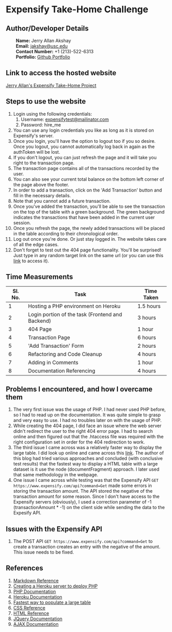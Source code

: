 # Expensify Take-Home Challenge

## Author/Developer Details 
&nbsp;&nbsp;&nbsp;&nbsp;&nbsp;&nbsp;&nbsp;&nbsp;**Name:** Jerry Allan Akshay  
&nbsp;&nbsp;&nbsp;&nbsp;&nbsp;&nbsp;&nbsp;&nbsp;**Email:** [jakshay@usc.edu](mailto:jakshay@usc.edu)  
&nbsp;&nbsp;&nbsp;&nbsp;&nbsp;&nbsp;&nbsp;&nbsp;**Contact Number:** +1 (213)-522-6313  
&nbsp;&nbsp;&nbsp;&nbsp;&nbsp;&nbsp;&nbsp;&nbsp;**Portfolio:** [Github Portfolio](https://fallen-axe-shay.github.io/) 


## Link to access the hosted website
[Jerry Allan's Expensify Take-Home Project](https://jerry-expensify-website.herokuapp.com/)

## Steps to use the website
1. Login using the following credentials:
   1. Username: expensifytest@mailinator.com
   2. Password: hire_me
2. You can use any login credentials you like as long as it is stored on Expensify's server.
3. Once you login, you'll have the option to logout too if you so desire. Once you logout, you cannot automatically log back in again as the authToken will be lost.
4. If you don't logout, you can just refresh the page and it will take you right to the transaction page.
5. The transaction page contains all of the transactions recorded by the user.
6. You can also see your current total balance on the bottom left corner of the page above the footer.
7. In order to add a transaction, click on the 'Add Transaction' button and fill in the necessary details.
8. Note that you cannot add a future transaction.
9. Once you've added the transaction, you'll be able to see the transaction on the top of the table with a green background. The green background indicates the transactions that have been added in the current user session.
10. Once you refresh the page, the newly added transactions will be placed in the table according to their chronological order.
11. Log out once you're done. Or just stay logged in. The website takes care of all the edge cases.
12. Don't forget to test out the 404 page functionality. You'll be surprised! Just type in any random target link on the same url (or you can use this [link](https://jerry-expensify-website.herokuapp.com/thisIsCompletelyRandom) to access it).

## Time Measurements
| Sl. No. | Task | Time Taken|
|----|----|----|
| 1 | Hosting a PHP environment on Heroku | 1.5 hours |
| 2 | Login portion of the task (Frontend and Backend) | 3 hours |
| 3 | 404 Page | 1 hour |
| 4 | Transaction Page | 6 hours |
| 5 | 'Add Transaction' Form | 2 hours |
| 6 | Refactoring and Code Cleanup | 4 hours |
| 7 | Adding in Comments | 1 hour |
| 8 | Documentation Referencing | 4 hours |

## Problems I encountered, and how I overcame them
1. The very first issue was the usage of PHP. I had never used PHP before, so I had to read up on the documentation. It was quite simple to grasp and very easy to use. I had no troubles later on with the usage of PHP.
2. While creating the 404 page, I did face an issue where the web server didn't redirect the user to the right 404 error page. I had to search online and then figured out that the .htaccess file was required with the right configuration set in order for the 404 redirection to work.
3. The third issue I came across was a relatively faster way to display the large table. I did look up online and came across this [link](https://howchoo.com/code/learn-the-slow-and-fast-way-to-append-elements-to-the-dom). The author of this blog had tried various approaches and concluded (with conclusive test results) that the fastest way to display a HTML table with a large dataset is it use the node (documentFragment) approach. I later used that same methodology in the webpage.
4. One issue I came across while testing was that the Expensify API ```GET https://www.expensify.com/api?command=Get``` made some errors in storing the transaction amount. The API stored the negative of the transaction amount for some reason. Since I don't have access to the Expensify servers (obviously), I used a correction parameter of -1 (transactionAmount * -1) on the client side while sending the data to the Expesify API.

## Issues with the Expensify API
1. The POST API ```GET https://www.expensify.com/api?command=Get``` to create a transaction creates an entry with the negative of the amount. This issue needs to be fixed. 

## References
1. [Markdown Reference](https://www.markdownguide.org/) 
2. [Creating a Heroku server to deploy PHP](https://www.doabledanny.com/Deploy-PHP-And-MySQL-to-Heroku)
3. [PHP Documentation](https://www.php.net/manual/en/)
4. [Heroku Documentation](https://devcenter.heroku.com/categories/reference)
5. [Fastest way to populate a large table](https://howchoo.com/code/learn-the-slow-and-fast-way-to-append-elements-to-the-dom)
6. [CSS Reference](https://www.w3schools.com/w3css/defaulT.asp)
7. [HTML Reference](https://www.w3schools.com/html/)
8. [JQuery Documentation](https://api.jquery.com/)
9. [AJAX Documentation](https://api.jquery.com/category/ajax/)